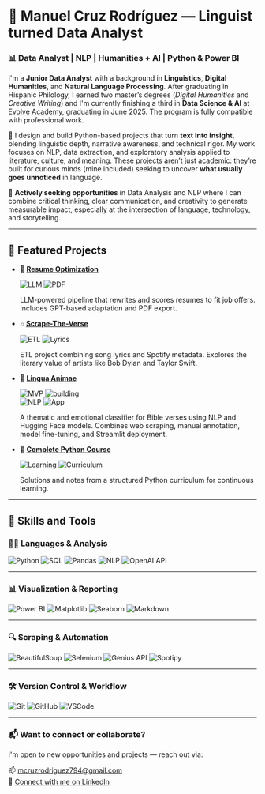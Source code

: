 # 👋 Manuel Cruz Rodríguez — Linguist turned Data Analyst

### 📊 Data Analyst | NLP | Humanities + AI | Python & Power BI

I'm a **Junior Data Analyst** with a background in **Linguistics**, **Digital Humanities**, and **Natural Language Processing**. After graduating in Hispanic Philology, I earned two master’s degrees (*Digital Humanities* and *Creative Writing*) and I'm currently finishing a third in **Data Science & AI** at [Evolve Academy](https://evolveacademy.es), graduating in June 2025. The program is fully compatible with professional work.

🧠 I design and build Python-based projects that turn **text into insight**, blending linguistic depth, narrative awareness, and technical rigor. My work focuses on NLP, data extraction, and exploratory analysis applied to literature, culture, and meaning. These projects aren’t just academic: they’re built for curious minds (mine included) seeking to uncover **what usually goes unnoticed** in language.

🚀 **Actively seeking opportunities** in Data Analysis and NLP where I can combine critical thinking, clear communication, and creativity to generate measurable impact, especially at the intersection of language, technology, and storytelling.

---

## 🚀 Featured Projects

- 🧠 [**Resume Optimization**](https://github.com/mancrurod/Resume-Optimization)
  
  ![LLM](https://img.shields.io/badge/LLM-GPT--4-blue) ![PDF](https://img.shields.io/badge/Export-PDF-green)
  
  LLM-powered pipeline that rewrites and scores resumes to fit job offers. Includes GPT-based adaptation and PDF export.

- 🎶 [**Scrape-The-Verse**](https://github.com/mancrurod/Scrape-The-Verse)
    
  ![ETL](https://img.shields.io/badge/ETL-Pipeline-purple) ![Lyrics](https://img.shields.io/badge/Dataset-SongLyrics-orange)
    
  ETL project combining song lyrics and Spotify metadata. Explores the literary value of artists like Bob Dylan and Taylor Swift.

- 📖 [**Lingua Animae**](https://github.com/mancrurod/LinguaAnimae)
    
  ![MVP](https://img.shields.io/badge/status-MVP-informational?style=flat-square) ![building](https://img.shields.io/badge/🏗️-Currently%20Building-blue?style=flat-square)  
  ![NLP](https://img.shields.io/badge/NLP-HuggingFace-yellow) ![App](https://img.shields.io/badge/Streamlit-App-red)
  
  A thematic and emotional classifier for Bible verses using NLP and Hugging Face models. Combines web scraping, manual annotation, model fine-tuning, and Streamlit deployment.

- 🐍 [**Complete Python Course**](https://github.com/mancrurod/Complete_Python_Course)
  
  ![Learning](https://img.shields.io/badge/Learning-Resources-lightgrey) ![Curriculum](https://img.shields.io/badge/Python-Curriculum-blueviolet)

  Solutions and notes from a structured Python curriculum for continuous learning.


---

## 🧰 Skills and Tools

### 🧑‍💻 Languages & Analysis  
![Python](https://img.shields.io/badge/Python-3670A0?style=for-the-badge&logo=python&logoColor=white)  ![SQL](https://img.shields.io/badge/SQL-336791?style=for-the-badge&logo=postgresql&logoColor=white)  ![Pandas](https://img.shields.io/badge/Pandas-150458?style=for-the-badge&logo=pandas&logoColor=white)  ![NLP](https://img.shields.io/badge/NLP-HuggingFace-yellow?style=for-the-badge&logo=huggingface&logoColor=black)  ![OpenAI API](https://img.shields.io/badge/OpenAI_API-412991?style=for-the-badge&logo=openai&logoColor=white)

---

### 📊 Visualization & Reporting  
![Power BI](https://img.shields.io/badge/Power_BI-F2C811?style=for-the-badge&logo=powerbi&logoColor=black)  ![Matplotlib](https://img.shields.io/badge/Matplotlib-11557C?style=for-the-badge)  ![Seaborn](https://img.shields.io/badge/Seaborn-3D3D3D?style=for-the-badge)  ![Markdown](https://img.shields.io/badge/Markdown-000000?style=for-the-badge&logo=markdown&logoColor=white)

---

### 🔍 Scraping & Automation  
![BeautifulSoup](https://img.shields.io/badge/BeautifulSoup-4B0082?style=for-the-badge)  ![Selenium](https://img.shields.io/badge/Selenium-43B02A?style=for-the-badge&logo=selenium&logoColor=white)  ![Genius API](https://img.shields.io/badge/Genius_API-FFFC00?style=for-the-badge&logo=genius&logoColor=black)  ![Spotipy](https://img.shields.io/badge/Spotipy-1DB954?style=for-the-badge&logo=spotify&logoColor=white)

---

### 🛠 Version Control & Workflow  
![Git](https://img.shields.io/badge/Git-F05032?style=for-the-badge&logo=git&logoColor=white)  ![GitHub](https://img.shields.io/badge/GitHub-181717?style=for-the-badge&logo=github&logoColor=white)  ![VSCode](https://img.shields.io/badge/VS_Code-007ACC?style=for-the-badge&logo=visualstudiocode&logoColor=white) 


---



### 📬 Want to connect or collaborate? 

I'm open to new opportunities and projects — reach out via:

📫 [mcruzrodriguez794@gmail.com](mailto:mcruzrodriguez794@gmail.com)  
🔗 [Connect with me on LinkedIn](https://linkedin.com/in/mancrurod)


